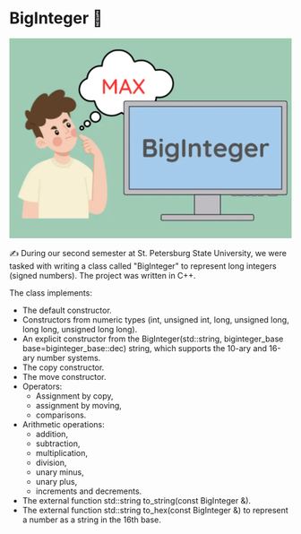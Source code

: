 # BigInteger :1234:

![I can't upload a theme image](images/image.png)



:writing_hand: During our second semester at St. Petersburg State University, we were tasked with writing a class called "BigInteger" to represent long integers (signed numbers). The project was written in C++.



The class implements:
 - The default constructor.
 - Constructors from numeric types (int, unsigned int, long, unsigned long, long long, unsigned long long).
 - An explicit constructor from the BigInteger(std::string, biginteger_base base=biginteger_base::dec) string, which supports the 10-ary and 16-ary number systems.
 - The copy constructor.
 - The move constructor.
 - Operators:
   - Assignment by copy,
   - assignment by moving,
   - comparisons.
 - Arithmetic operations: 
   - addition, 
   - subtraction, 
   - multiplication, 
   - division, 
   - unary minus, 
   - unary plus, 
   - increments and decrements.
 - The external function std::string to_string(const BigInteger &).
 - The external function std::string to_hex(const BigInteger &) to represent a number as a string in the 16th base.